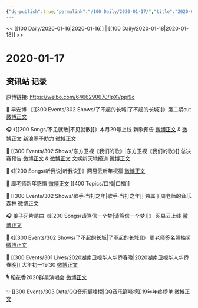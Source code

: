 ```yaml
---
{"dg-publish":true,"permalink":"/100 Daily/2020-01-17/","title":"2020-01-17","created":"2023-04-02T16:33:39.916+08:00","updated":"2023-04-02T20:31:05.756+08:00"}
---
```



<< [[100 Daily/2020-01-16\|2020-01-16]] | [[100 Daily/2020-01-18\|2020-01-18]] >>

# 2020-01-17

## 资讯站 记录

原博链接: https://weibo.com/6466290670/IpXVppi9c

🌅 早安博
《[[300 Events/302 Shows/了不起的长城\|了不起的长城]]》第二期cut [微博正文](https://m.weibo.cn/6466290670/4461636473424842)

🎧 《[[200 Songs/不见就散\|不见就散]]》本月20号上线
新歌预告 [微博正文](https://m.weibo.cn/6466290670/4461664017184927) & [微博正文](https://m.weibo.cn/6466290670/4461664349081216)
新浪圈子助力 [微博正文](https://m.weibo.cn/6466290670/4461781000657933)

🎼 [[300 Events/302 Shows/东方卫视《我们的歌》\|东方卫视《我们的歌》]]
总决赛预告 [微博正文](https://m.weibo.cn/6466290670/4461677275640380) & [微博正文](https://m.weibo.cn/6466290670/4461846633262958)
文娱新天地报道 [微博正文](https://m.weibo.cn/6466290670/4461782821536784)

🎊 《[[200 Songs/听我说\|听我说]]》网易云新年祝福 [微博正文](https://m.weibo.cn/6466290670/4461691863904574)

🎥 周老师新年感悟 [微博正文](https://m.weibo.cn/6466290670/4461695629817616) [[400 Topics/口播\|口播]]

🎤 [[300 Events/302 Shows/歌手·当打之年\|歌手·当打之年]]
独属于周老师的音乐森林 [微博正文](https://m.weibo.cn/6466290670/4461703888938290)

🎧 姜子牙片尾曲《[[200 Songs/请笃信一个梦\|请笃信一个梦]]》
网易云上线 [微博正文](https://m.weibo.cn/6466290670/4461704786252955)

🙌 《[[300 Events/302 Shows/了不起的长城\|了不起的长城]]》
周老师签名照抽奖 [微博正文](https://m.weibo.cn/6466290670/4461759660305637)

💐 [[300 Events/301 Lives/2020湖南卫视华人华侨春晚\|2020湖南卫视华人华侨春晚]]
大年初一19:30 [微博正文](https://m.weibo.cn/6466290670/4461784905865887)

🎙 稻花香2020群星演唱会 [微博正文](https://m.weibo.cn/6466290670/4461821417286050)

✨ [[300 Events/303 Data/QQ音乐巅峰榜\|QQ音乐巅峰榜]]19年年终榜单 [微博正文](https://m.weibo.cn/6466290670/4461829202148937)

